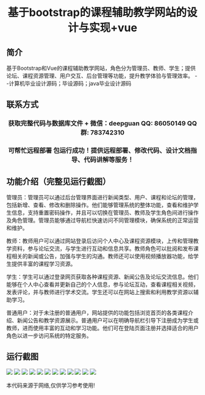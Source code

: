 <p><h1 align="center">基于bootstrap的课程辅助教学网站的设计与实现+vue</h1></p>

## 简介
基于Bootstrap和Vue的课程辅助教学网站，角色分为管理员、教师、学生；提供论坛、课程资源管理、用户交互、后台管理等功能，提升教学体验与管理效率。    --计算机毕业设计源码；毕设源码；java毕业设计源码


## 联系方式
<p><h3 align="center">获取完整代码与数据库文件 + 微信：deepguan QQ: 86050149 QQ群: 783742310</h3></p>
<p><h3 align="center">可帮忙远程部署 包运行成功！提供远程部署、修改代码、设计文档指导、代码讲解等服务！</h3></p>

## 功能介绍（完整见运行截图）
管理员：管理员可以通过后台管理界面进行新闻类型、用户、课程和论坛的管理，包括新增、查看、修改和删除操作。他们能够管理系统的整体功能，查看和维护学生信息，支持重置密码操作，并且可以切换在管理员、教师及学生角色间进行操作及角色管理。管理员能够通过导航栏快速访问不同管理模块，确保系统的正常运营和维护。

教师：教师用户可以通过网站登录后访问个人中心及课程资源模块，上传和管理教学资料，参与论坛交流，与学生进行互动和信息共享。教师角色可以批阅和发布课程相关的新闻或公告，加强与学生的沟通。教师还可以使用视频播放器功能，给学生提供丰富的课程学习资源。

学生：学生可以通过登录网页获取各种课程资源、新闻公告及论坛交流信息。他们能够在个人中心查看并更新自己的个人信息，参与论坛互动，查看课程相关视频，发表评论，并与教师进行学术交流。学生还可以在网站上搜索和利用教学资源以辅助学习。

普通用户：对于未注册的普通用户，网站提供的功能包括浏览首页的各类课程介绍、新闻公告和教学资源展示。普通用户可以在明确导航栏引导下注册成为学生或教师，进而使用丰富的互动和学习功能。他们可在登陆页面注册并选择适合的用户角色以进一步访问系统的特定服务。


## 运行截图
![](https://bs-1329754181.cos.ap-shanghai.myqcloud.com/ssm/BootstrapCourseAidSystem/img/001.jpg)
![](https://bs-1329754181.cos.ap-shanghai.myqcloud.com/ssm/BootstrapCourseAidSystem/img/002.jpg)
![](https://bs-1329754181.cos.ap-shanghai.myqcloud.com/ssm/BootstrapCourseAidSystem/img/003.jpg)
![](https://bs-1329754181.cos.ap-shanghai.myqcloud.com/ssm/BootstrapCourseAidSystem/img/004.jpg)
![](https://bs-1329754181.cos.ap-shanghai.myqcloud.com/ssm/BootstrapCourseAidSystem/img/005.jpg)
![](https://bs-1329754181.cos.ap-shanghai.myqcloud.com/ssm/BootstrapCourseAidSystem/img/006.jpg)
![](https://bs-1329754181.cos.ap-shanghai.myqcloud.com/ssm/BootstrapCourseAidSystem/img/007.jpg)
![](https://bs-1329754181.cos.ap-shanghai.myqcloud.com/ssm/BootstrapCourseAidSystem/img/008.jpg)
![](https://bs-1329754181.cos.ap-shanghai.myqcloud.com/ssm/BootstrapCourseAidSystem/img/009.jpg)
![](https://bs-1329754181.cos.ap-shanghai.myqcloud.com/ssm/BootstrapCourseAidSystem/img/010.jpg)
![](https://bs-1329754181.cos.ap-shanghai.myqcloud.com/ssm/BootstrapCourseAidSystem/img/011.jpg)
![](https://bs-1329754181.cos.ap-shanghai.myqcloud.com/ssm/BootstrapCourseAidSystem/img/012.jpg)

<p>本代码来源于网络,仅供学习参考使用!</p>

